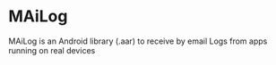 # MAiLog
MAiLog is an Android library (.aar) to receive by email Logs from apps running on real devices
